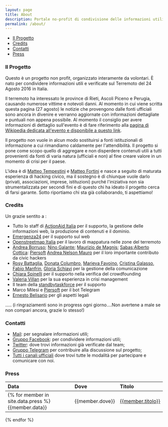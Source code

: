 ```yaml
---
layout: page
title: About
description: Portale no-profit di condivisione delle informazioni utili relative al terremoto che il 24 agosto 2016 ha colpito il centro Italia.
permalink: /about/
---
```


* [Il Progetto](#il-progetto)
* [Credits](#credits)
* [Contatti](#contatti)
* [Press](#press)

### Il Progetto


Questo è un progetto non profit, organizzato interamente da volontari. È nato per condividere informazioni utili e 
verificate sul Terremoto del 24 Agosto 2016 in Italia.

Il terremoto ha interessato le province di Rieti, Ascoli Piceno e Perugia, causando numerose vittime e notevoli danni. Al momento in cui viene scritta questa pagina (27 agosto) le notizie che provengono dalle fonti ufficiali sono ancora in divenire e verranno aggiornate con informazioni dettagliate e puntuali non appena possibile. Al momento il consiglio per avere informazioni di dettaglio sull'evento è di fare riferimento alla [pagina di Wikipedia dedicata all'evento e disponibile a questo link](https://it.wikipedia.org/wiki/Terremoto_del_Centro_Italia_del_2016).

Il progetto non vuole in alcun modo sostituirsi a fonti istituzionali di informazione a cui rimandiamo caldamente per l'attendibilità. Il progetto si pone come scopo quello di aggregare e non disperdere contenuti utili a tutti provenienti da fonti di varia natura (ufficiali e non) al fine creare valore in un momento di crisi per il paese.

L'idea è di [Matteo Tempestini](https://twitter.com/il_tempe) e [Matteo Fortini](https://twitter.com/matt_fortini) e nasce a seguito di maturata esperienza di hacking civico, ma il sostegno è di chiunque vuole darlo (privati, associazioni, imprese, istituzioni) purché l'iniziativa non sia strumentalizzata per secondi fini e di questo chi ha ideato il progetto cerca di farsi garante. Sotto riportiamo chi sta già collaborando, ti aspettiamo!


### Credits

Un grazie sentito a :

- Tutto lo staff di [ActionAid Italia](https://www.actionaid.it/) per il supporto, la gestione delle informazioni web, la produzione di contenuti e il dominio.
- [Emergenza24](http://www.emergenza24.org) per il supporto sul web
- [Openstreetmap Italia](https://openstreetmap.it/) per il lavoro di mappatura nelle zone del terremoto
- [Andrea Borruso](https://twitter.com/aborruso); [Nino Galante](https://twitter.com/picomiles); [Maurizio de Magnis](https://twitter.com/olistik); [Sabas](https://twitter.com/__sabas);[Alberto Cottica](https://twitter.com/alberto_cottica): [Piersoft](https://twitter.com/piersoft?lang=it) [Andrea Nelson Mauro](https://twitter.com/nelsonmau) per il loro importante contributo da civic hackers
- [Rosy Battaglia](https://twitter.com/rosybattaglia), [Donata Columbro](https://twitter.com/dontyna), [Marieva Favoino](https://twitter.com/marievafavoino), [Cristina Galasso](https://twitter.com/cristigalas), [Fabio Manfrin](https://twitter.com/FManfri), [Gloria Schiavi](https://twitter.com/gloria_schiavi) per la gestione della comunicazione
- [Chiara Spinelli](https://twitter.com/ChiaraPeggy) per il supporto nella verifica del crowdfounding
- [Valeria Villan](https://twitter.com/Tersillina) per la sua esperienza in crisi management
- Il team della [standbytaskforce](http://www.standbytaskforce.org/) per il supporto
- Marco Milesi e [Piersoft](https://twitter.com/Piersoft) per il bot Telegram
- [Ernesto Belisario](https://twitter.com/diritto2punto0?lang=it) per gli aspetti legali

..... 
(i ringraziamenti sono in progress ogni giorno....Non avertene a male se non compari ancora, grazie lo stesso!)



### Contatti
- [Mail](mailto:terremotocentroita@gmail.com): per segnalare informazioni utili;
- [Gruppo Facebook](https://www.facebook.com/groups/1758670357733881/): per condividere informazioni utili;
- [Twitter](https://twitter.com/terremotocentro): dove trovi informazioni già verificate dal team;
- [Gruppo Telegram](https://telegram.me/joinchat/BgW6eEBsI3rLKsJk9L7FJg) per contribuire alla discussione sul progetto;
- [Tutti i canali ufficiali](http://terremotocentroitalia.info/canali/) dove trovi tutte le modalità per partecipare e comunicare con noi.

### Press

|Data         | Dove    | Titolo |
|:------------|:--------|:------|
|{% for member in site.data.press %}{{member.data}} | {{member.dove}} | [{{member.titolo}}]({{member.link}})|
{% endfor %}

